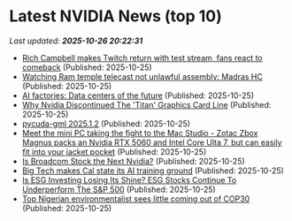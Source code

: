# Latest NVIDIA News (top 10)
_Last updated: **2025-10-26 20:22:31**_

- [Rich Campbell makes Twitch return with test stream, fans react to comeback](https://timesofindia.indiatimes.com/world/us-streamers/rich-campbell-makes-twitch-return-with-test-stream-fans-react-to-comeback/articleshow/124818404.cms) (Published: 2025-10-25)
- [Watching Ram temple telecast not unlawful assembly: Madras HC](https://timesofindia.indiatimes.com/india/watching-ram-temple-telecast-not-unlawful-assembly-madras-hc/articleshow/124818396.cms) (Published: 2025-10-25)
- [AI factories: Data centers of the future](https://siliconangle.com/2025/10/25/ai-factories-data-centers-future/) (Published: 2025-10-25)
- [Why Nvidia Discontinued The 'Titan' Graphics Card Line](https://www.bgr.com/2002683/why-nvidia-discontinued-titan-graphics-cards-reason/) (Published: 2025-10-25)
- [pycuda-gml 2025.1.2](https://pypi.org/project/pycuda-gml/2025.1.2/) (Published: 2025-10-25)
- [Meet the mini PC taking the fight to the Mac Studio - Zotac Zbox Magnus packs an Nvidia RTX 5060 and Intel Core Ulta 7, but can easily fit into your jacket pocket](https://www.techradar.com/pro/meet-the-mini-pc-taking-the-fight-to-the-mac-studio-zotac-zbox-magnus-packs-an-nvidia-rtx-5060-and-intel-core-ulta-7-but-will-fit-into-your-pocket) (Published: 2025-10-25)
- [Is Broadcom Stock the Next Nvidia?](https://biztoc.com/x/2fcbda0f5a33bf9f) (Published: 2025-10-25)
- [Big Tech makes Cal state its AI training ground](https://economictimes.indiatimes.com/tech/artificial-intelligence/big-tech-makes-cal-state-its-ai-training-ground/articleshow/124811188.cms) (Published: 2025-10-25)
- [Is ESG Investing Losing Its Shine? ESG Stocks Continue To Underperform The S&P 500](https://finance.yahoo.com/news/esg-investing-losing-shine-esg-170114071.html) (Published: 2025-10-25)
- [Top Nigerian environmentalist sees little coming out of COP30](https://timesofindia.indiatimes.com/home/environment/top-nigerian-environmentalist-sees-little-coming-out-of-cop30/articleshow/124810240.cms) (Published: 2025-10-25)
